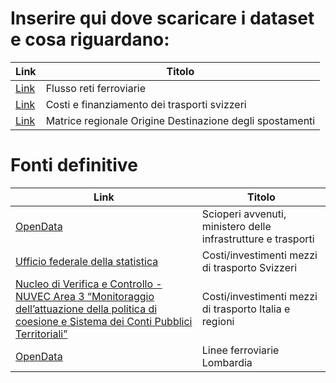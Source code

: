 Inserire qui dove scaricare i dataset e cosa riguardano:
=======
| Link | Titolo
|---|---|
|[Link](https://www.dati.lombardia.it/Mobilit-e-trasporti/Flussi-Stazioni-Ferroviarie/m2u2-frtq/about_data) | Flusso reti ferroviarie
|[Link](https://www.bfs.admin.ch/bfs/it/home/statistiche/mobilita-trasporti/costi-finanziamento.assetdetail.28425328.html) | Costi e finanziamento dei trasporti svizzeri
[Link](https://www.dati.lombardia.it/Mobilit-e-trasporti/Matrice-OD2016-Passeggeri/tezw-ewgk/about_data) | Matrice regionale Origine Destinazione degli spostamenti




Fonti definitive
=======
| Link | Titolo
|---|---|
[OpenData](https://www.dati.gov.it/) | Scioperi avvenuti, ministero delle infrastrutture e trasporti
[Ufficio federale della statistica](https://www.bfs.admin.ch/bfs/it/home/statistiche/mobilita-trasporti/costi-finanziamento.assetdetail.28425328.html) |  Costi/investimenti mezzi di trasporto Svizzeri
[Nucleo di Verifica e Controllo - NUVEC Area 3 “Monitoraggio dell’attuazione della politica di coesione e Sistema dei Conti Pubblici Territoriali” ](https://www.agenziacoesione.gov.it/wp-content/uploads/2021/12/Trasporti.pdf) | Costi/investimenti mezzi di trasporto Italia e regioni
| [OpenData](https://www.dati.lombardia.it/Mobilit-e-trasporti/Frequentazione-delle-stazioni-del-servizio-ferrovi/ut63-s688/about_data) | Linee ferroviarie Lombardia |